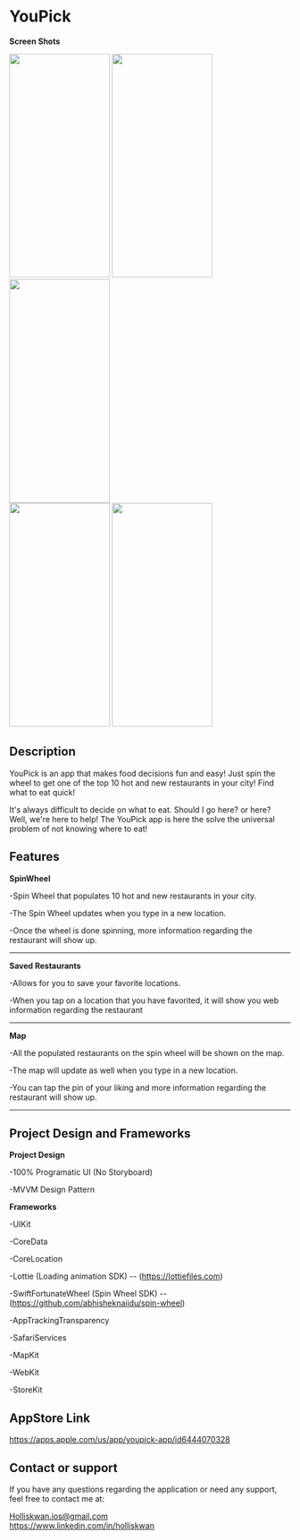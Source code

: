 # YouPick

**Screen Shots**

<img src="https://user-images.githubusercontent.com/112967435/199878914-b2e734ef-d26e-48e7-b7af-b6bc27759ea3.png" width="180" height="400" /> <img src="https://user-images.githubusercontent.com/112967435/199879375-d855f915-b9a5-4577-9874-ceea94da96aa.png" width="180" height="400" /> <img src="https://user-images.githubusercontent.com/112967435/199879459-04dfa2ca-26f6-4ed1-ab9e-66b3ccfb3f8f.png" width="180" height="400" />                    
<img src="https://user-images.githubusercontent.com/112967435/199880942-27c00d9e-62a3-4a76-aec7-20d5fee0ebe3.mp4" width="180" height="400" /> 
<img src="https://user-images.githubusercontent.com/112967435/199882136-3dac52c1-1843-4b29-9e2d-4d42e5e6a74d.mp4" width="180" height="400" /> 

## Description

YouPick is an app that makes food decisions fun and easy! Just spin the wheel to get one of the top 10 hot and new restaurants in your city! Find what to eat quick!

It's always difficult to decide on what to eat. Should I go here? or here? Well, we're here to help! The YouPick app is here the solve the universal problem of not knowing where to eat!

## Features

**SpinWheel**

  -Spin Wheel that populates 10 hot and new restaurants in your city.

  -The Spin Wheel updates when you type in a new location.

  -Once the wheel is done spinning, more information regarding the restaurant will show up.

-----------------------------------------------------------------------------------------
**Saved Restaurants**

  -Allows for you to save your favorite locations.
  
  -When you tap on a location that you have favorited, it will show you web information regarding the restaurant
  
-----------------------------------------------------------------------------------------

**Map**

  -All the populated restaurants on the spin wheel will be shown on the map.

  -The map will update as well when you type in a new location.

  -You can tap the pin of your liking and more information regarding the restaurant will show up.

-----------------------------------------------------------------------------------------

## Project Design and Frameworks

**Project Design**

-100% Programatic UI (No Storyboard)

-MVVM Design Pattern

**Frameworks**

-UIKit

-CoreData

-CoreLocation

-Lottie (Loading animation SDK) -- (https://lottiefiles.com)

-SwiftFortunateWheel (Spin Wheel SDK) -- (https://github.com/abhisheknaiidu/spin-wheel)

-AppTrackingTransparency

-SafariServices

-MapKit

-WebKit

-StoreKit

## AppStore Link
https://apps.apple.com/us/app/youpick-app/id6444070328

## Contact or support

If you have any questions regarding the application or need any support, feel free to contact me at:

Holliskwan.ios@gmail.com<br />
https://www.linkedin.com/in/holliskwan
